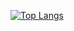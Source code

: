 [![Top Langs](https://github-readme-stats.vercel.app/api/top-langs?username=axr6077&layout=compact)](https://github.com/anuraghazra/github-readme-stats)

